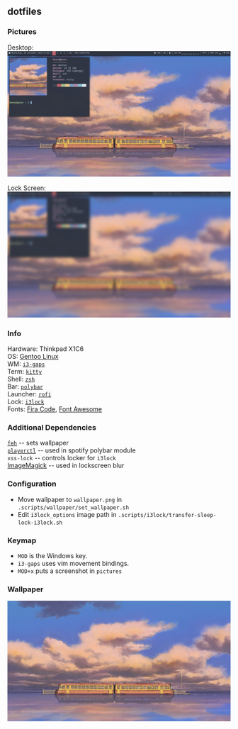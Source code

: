 ## dotfiles

### Pictures
Desktop:
![base](https://github.com/henrykroeger/dotfiles/blob/main/pictures/screens/base.png)

Lock Screen:
![lock](https://github.com/henrykroeger/dotfiles/blob/main/pictures/screens/lock.png)

### Info
Hardware: Thinkpad X1C6<br>
OS: [Gentoo Linux](https://gentoo.org/)<br>
WM: [`i3-gaps`](https://github.com/Airblader/i3)<br>
Term: [`kitty`](https://sw.kovidgoyal.net/kitty/)<br>
Shell: [`zsh`](http://zsh.sourceforge.net/)<br>
Bar: [`polybar`](https://github.com/polybar/polybar)<br>
Launcher: [`rofi`](https://github.com/davatorium/rofi)<br>
Lock: [`i3lock`](https://github.com/i3/i3lock)<br>
Fonts: [Fira Code](https://github.com/tonsky/FiraCode), [Font Awesome](https://fontawesome.com/)

### Additional Dependencies
[`feh`](https://github.com/derf/feh) -- sets wallpaper<br>
[`playerctl`](https://github.com/altdesktop/playerctl) -- used in spotify polybar module<br>
`xss-lock` -- controls locker for `i3lock`<br>
[ImageMagick](https://imagemagick.org/) -- used in lockscreen blur

### Configuration
* Move wallpaper to `wallpaper.png` in `.scripts/wallpaper/set_wallpaper.sh`
* Edit `i3lock_options` image path in `.scripts/i3lock/transfer-sleep-lock-i3lock.sh`

### Keymap
* `MOD` is the Windows key.
* `i3-gaps` uses vim movement bindings.
* `MOD+x` puts a screenshot in `pictures`

### Wallpaper
![wallpaper](https://github.com/henrykroeger/dotfiles/blob/main/.scripts/wallpaper/wallpaper.jpg)
